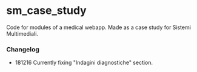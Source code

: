 # sm_case_study
Code for modules of a medical webapp. Made as a case study for Sistemi Multimediali.

### Changelog <br>
- 181216 Currently fixing "Indagini diagnostiche" section.
